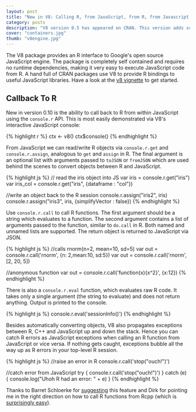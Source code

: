 ```yaml
---
layout: post
title: "New in V8: Calling R, from JavaScript, from R, from Javascript..."
category: posts
description: "V8 version 0.5 has appeared on CRAN. This version adds support typed arrays as specified in ECMA 6 in order to support high performance computing and libraries compiled with emscripten."
cover: "containers.jpg"
thumb: "v8engine.jpg"
---
```


The V8 package provides an R interface to Google's open source JavaScript engine. The package is completely self contained and requires no runtime dependencies, making it very easy to execute JavaScript code from R. A hand full of CRAN packages use V8 to provide R bindings to useful JavaScript libraries. Have a look at the [v8 vignette](https://cran.r-project.org/web/packages/V8/vignettes/v8_intro.html) to get started.

## Callback To R

New in version 0.10 is the ability to call back to R from within JavaScript using the `console.r` API. This is most easily demonstrated via V8's interactive JavaScript console:

{% highlight r %}
ctx <- v8()
ctx$console()
{% endhighlight %}

From JavaScript we can read/write R objects via `console.r.get` and `console.r.assign`, analogous to `get` and `assign` in R. The final argument is an optional list with arguments passed to `toJSON` or `fromJSON` which are used behind the scenes to convert objects between R and JavaScript.

{% highlight js %}
// read the iris object into JS
var iris = console.r.get("iris")
var iris_col = console.r.get("iris", {dataframe : "col"})

//write an object back to the R session
console.r.assign("iris2", iris)
console.r.assign("iris3", iris, {simplifyVector : false})
{% endhighlight %}

Use `console.r.call` to call R functions. The first argument should be a string which evaluates to a function. The second argument contains a list of arguments passed to the function, similar to `do.call` in R. Both named and unnamed lists are supported. The return object is returned to JavaScript via JSON.

{% highlight js %}
//calls rnorm(n=2, mean=10, sd=5)
var out = console.r.call('rnorm', {n: 2,mean:10, sd:5})
var out = console.r.call('rnorm', [2, 20, 5])

//anonymous function
var out = console.r.call('function(x){x^2}', {x:12})
{% endhighlight %}

There is also a `console.r.eval` function, which evaluates raw R code. It takes only a single argument (the string to evaluate) and does not return anything. Output is printed to the console.

{% highlight js %}
console.r.eval('sessionInfo()')
{% endhighlight %}

Besides automatically converting objects, V8 also propagates exceptions between R, C++ and JavaScript up and down the stack. Hence you can catch R errors as JavaScript exceptions when calling an R function from JavaScript or vice versa. If nothing gets caught, exceptions bubble all the way up as R errors in your top-level R session.

{% highlight js %}
//raise an error in R
console.r.call('stop("ouch!")')

//catch error from JavaScript
try {
   console.r.call('stop("ouch!")')
} catch (e) {
   console.log("Uhoh R had an error: " + e)
}
{% endhighlight %}

Thanks to Barret Schloerke for [suggesting](https://github.com/jeroenooms/V8/issues/20) this feature and Dirk for pointing me in the right direction on how to call R functions from Rcpp (which is [surprisingly easy](https://github.com/jeroenooms/V8/blob/v0.10/src/V8.cpp#L75-L84)).
